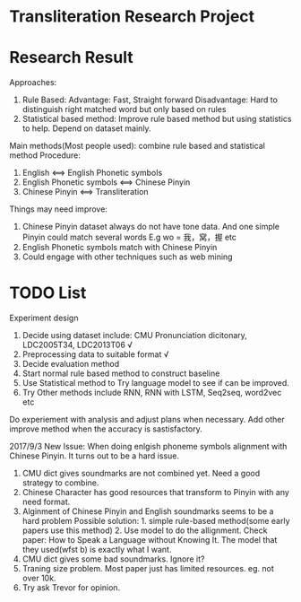 # Transliteration Research Project

# Research Result
Approaches: 
1. Rule Based: Advantage: Fast, Straight forward Disadvantage: Hard to distinguish right matched word but only based on rules
2. Statistical based method: Improve rule based method but using statistics to help. Depend on dataset mainly.

Main methods(Most people used): combine rule based and statistical method
Procedure:
1. English <==> English Phonetic symbols
2. English Phonetic symbols <==> Chinese Pinyin
3. Chinese Pinyin <==> Transliteration

Things may need improve:
1. Chinese Pinyin dataset always do not have tone data. And one simple Pinyin could match several words
E.g wo = 我，窝，握 etc
2. English Phonetic symbols match with Chinese Pinyin
3. Could engage with other techniques such as web mining

# TODO List
Experiment design

1. Decide using dataset include: CMU Pronunciation dicitonary, LDC2005T34, LDC2013T06       √
2. Preprocessing data to suitable format													√
3. Decide evaluation method
4. Start normal rule based method to construct baseline
5. Use Statistical method to Try language model to see if can be improved.
6. Try Other methods include RNN, RNN with LSTM, Seq2seq, word2vec etc

Do experiement with analysis and adjust plans when necessary. Add other improve method when the accuracy is sastisfactory.


2017/9/3 New Issue:
When doing enlgish phoneme symbols alignment with Chinese Pinyin. It turns out to be a hard issue. 
1. CMU dict gives soundmarks are not combined yet. Need a good strategy to combine.
2. Chinese Character has good resources that transform to Pinyin with any need format.
3. Alginment of Chinese Pinyin and English soundmarks seems to be a hard problem
	Possible solution: 1. simple rule-based method(some early papers use this method)
					   2. Use model to do the allignment. Check paper: How to Speak a Language without Knowing It. The model that they used(wfst b) is exactly what I want. 
4. CMU dict gives some bad soundmarks. Ignore it?
5. Traning size problem. Most paper just has limited resources. eg. not over 10k. 
6. Try ask Trevor for opinion.